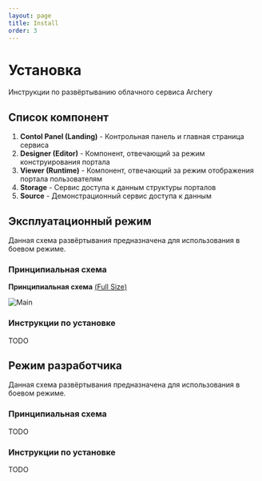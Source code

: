 ```yaml
---
layout: page
title: Install
order: 3
---
```

# Установка

Инструкции по развёртыванию облачного сервиса Archery

## Список компонент

1. **Contol Panel (Landing)** - Контрольная панель и главная страница сервиса
1. **Designer (Editor)** - Компонент, отвечающий за режим конструирования портала
1. **Viewer (Runtime)** - Компонент, отвечающий за режим отображения портала пользователям
1. **Storage** - Сервис доступа к данным структуры порталов
1. **Source** - Демонстрационный сервис доступа к данным

## Эксплуатационный режим

Данная схема развёртывания предназначена для использования в боевом режиме.

### Принципиальная схема

**Принципиальная схема**
[(Full Size)](/public/install/Main.png)

![Main](/public/install/Main.png)

### Инструкции по установке

TODO

## Режим разработчика

Данная схема развёртывания предназначена для использования в боевом режиме.

### Принципиальная схема

TODO

### Инструкции по установке

TODO
